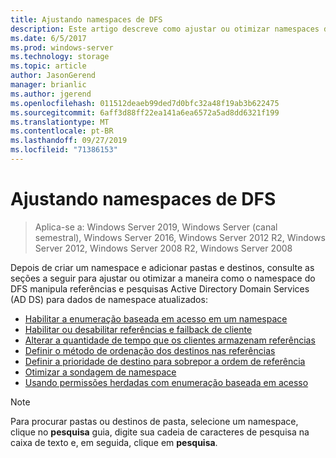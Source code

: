 ```yaml
---
title: Ajustando namespaces de DFS
description: Este artigo descreve como ajustar ou otimizar namespaces de DFS
ms.date: 6/5/2017
ms.prod: windows-server
ms.technology: storage
ms.topic: article
author: JasonGerend
manager: brianlic
ms.author: jgerend
ms.openlocfilehash: 011512deaeb99ded7d0bfc32a48f19ab3b622475
ms.sourcegitcommit: 6aff3d88ff22ea141a6ea6572a5ad8dd6321f199
ms.translationtype: MT
ms.contentlocale: pt-BR
ms.lasthandoff: 09/27/2019
ms.locfileid: "71386153"
---
```

# <a name="tuning-dfs-namespaces"></a>Ajustando namespaces de DFS

> Aplica-se a: Windows Server 2019, Windows Server (canal semestral), Windows Server 2016, Windows Server 2012 R2, Windows Server 2012, Windows Server 2008 R2, Windows Server 2008

Depois de criar um namespace e adicionar pastas e destinos, consulte as seções a seguir para ajustar ou otimizar a maneira como o namespace do DFS manipula referências e pesquisas Active Directory Domain Services (AD DS) para dados de namespace atualizados:

-   [Habilitar a enumeração baseada em acesso em um namespace](enable-access-based-enumeration-on-a-namespace.md)
-   [Habilitar ou desabilitar referências e failback de cliente](enable-or-disable-referrals-and-client-failback.md)
-   [Alterar a quantidade de tempo que os clientes armazenam referências](change-the-amount-of-time-that-clients-cache-referrals.md)
-   [Definir o método de ordenação dos destinos nas referências](set-the-ordering-method-for-targets-in-referrals.md)
-   [Definir a prioridade de destino para sobrepor a ordem de referência](set-target-priority-to-override-referral-ordering.md)
-   [Otimizar a sondagem de namespace](optimize-namespace-polling.md)
-   [Usando permissões herdadas com enumeração baseada em acesso](using-inherited-permissions-with-access-based-enumeration.md)

> [!NOTE]
> Para procurar pastas ou destinos de pasta, selecione um namespace, clique no **pesquisa** guia, digite sua cadeia de caracteres de pesquisa na caixa de texto e, em seguida, clique em **pesquisa**.